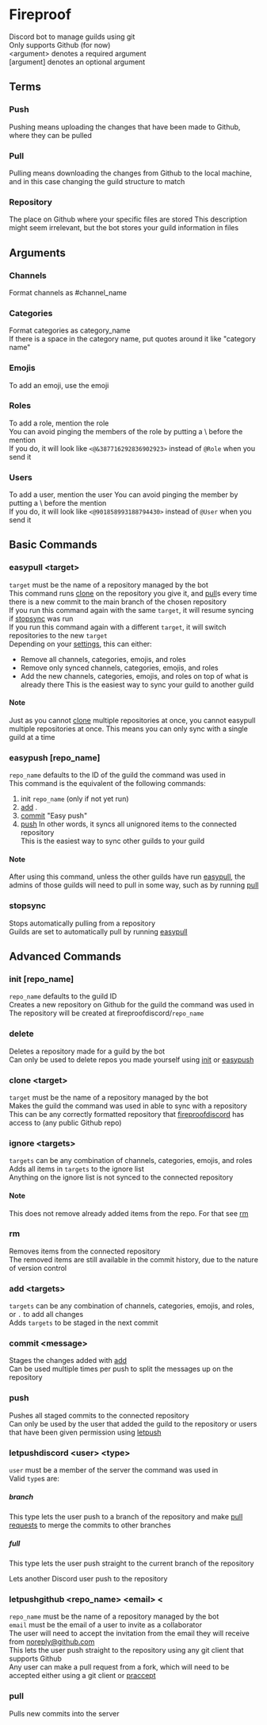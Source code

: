 # Fireproof
Discord bot to manage guilds using git<br>
Only supports Github (for now)<br>
&lt;argument&gt; denotes a required argument<br>
\[argument\] denotes an optional argument

## Terms
### Push
Pushing means uploading the changes that have been made to Github, where they can be pulled
### Pull
Pulling means downloading the changes from Github to the local machine, and in this case changing the guild structure to match
### Repository
The place on Github where your specific files are stored
This description might seem irrelevant, but the bot stores your guild information in files

## Arguments
### Channels
Format channels as #channel_name
### Categories
Format categories as category_name<br>
If there is a space in the category name, put quotes around it like "category name"
### Emojis
To add an emoji, use the emoji
### Roles
To add a role, mention the role<br>
You can avoid pinging the members of the role by putting a \\ before the mention<br>
If you do, it will look like `<@&387716292836902923>` instead of `@Role` when you send it
### Users
To add a user, mention the user
You can avoid pinging the member by putting a \\ before the mention<br>
If you do, it will look like `<@901858993188794430>` instead of `@User` when you send it

## Basic Commands
### easypull &lt;target&gt;
`target` must be the name of a repository managed by the bot<br>
This command runs [clone](#clone) on the repository you give it, and [pull](#pull)s every time there is a new commit to the main branch of the chosen repository<bR>
If you run this command again with the same `target`, it will resume syncing if [stopsync](#stopsync) was run<br>
If you run this command again with a different `target`, it will switch repositories to the new `target`<br>
Depending on your [settings](#settings), this can either:
- Remove all channels, categories, emojis, and roles
- Remove only synced channels, categories, emojis, and roles
- Add the new channels, categories, emojis, and roles on top of what is already there
This is the easiest way to sync your guild to another guild
#### Note
Just as you cannot [clone](#clone) multiple repositories at once, you cannot easypull multiple repositories at once. This means you can only sync with a single guild at a time

### easypush \[repo_name\]
`repo_name` defaults to the ID of the guild the command was used in<br>
This command is the equivalent of the following commands:
1. init `repo_name` (only if not yet run)
2. [add](#add) .
3. [commit](#commit) "Easy push"
4. [push](#push)
In other words, it syncs all unignored items to the connected repository<br>
This is the easiest way to sync other guilds to your guild
#### Note
After using this command, unless the other guilds have run [easypull](#easypull), the admins of those guilds will need to pull in some way, such as by running [pull](#pull)

### stopsync
Stops automatically pulling from a repository<br>
Guilds are set to automatically pull by running [easypull](#easypull)

## Advanced Commands
### init \[repo_name\]
`repo_name` defaults to the guild ID<br>
Creates a new repository on Github for the guild the command was used in<br>
The repository will be created at fireproofdiscord/`repo_name`

### delete
Deletes a repository made for a guild by the bot<br>
Can only be used to delete repos you made yourself using [init](#init) or [easypush](#easypush)

### clone &lt;target&gt;
`target` must be the name of a repository managed by the bot<br>
Makes the guild the command was used in able to sync with a repository<br>
This can be any correctly formatted repository that [fireproofdiscord](https://github.com/fireproofdiscord) has access to (any public Github repo)<br>

### ignore &lt;targets&gt;
`targets` can be any combination of channels, categories, emojis, and roles<br>
Adds all items in `targets` to the ignore list<br>
Anything on the ignore list is not synced to the connected repository
#### Note
This does not remove already added items from the repo. For that see [rm](#rm)

### rm
Removes items from the connected repository<br>
The removed items are still available in the commit history, due to the nature of version control

### add &lt;targets&gt;
`targets` can be any combination of channels, categories, emojis, and roles, or `.` to add all changes<br>
Adds `targets` to be staged in the next commit

### commit &lt;message&gt;
Stages the changes added with [add](#add)<br>
Can be used multiple times per push to split the messages up on the repository

### push
Pushes all staged commits to the connected repository<br>
Can only be used by the user that added the guild to the repository or users that have been given permission using [letpush](#letpush)

### letpushdiscord &lt;user&gt; &lt;type&gt;
`user` must be a member of the server the command was used in<br>
Valid `type`s are:
##### branch
This type lets the user push to a branch of the repository and make [pull requests](#pr) to merge the commits to other branches
##### full
This type lets the user push straight to the current branch of the repository


Lets another Discord user push to the repository

### letpushgithub &lt;repo_name&gt; &lt;email&gt; &lt;
`repo_name` must be the name of a repository managed by the bot<br>
`email` must be the email of a user to invite as a collaborator<br>
The user will need to accept the invitation from the email they will receive from noreply@github.com<br>
This lets the user push straight to the repository using any git client that supports Github<br>
Any user can make a pull request from a fork, which will need to be accepted either using a git client or [praccept](#praccept)

### pull
Pulls new commits into the server
